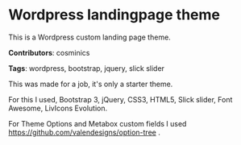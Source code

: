 # Wordpress landingpage theme
This is a Wordpress custom landing page theme.

<strong>Contributors</strong>: cosminics

<strong>Tags</strong>: wordpress, bootstrap, jquery, slick slider

This was made for a job, it's only a starter theme.


For this I used, Bootstrap 3, jQuery, CSS3, HTML5, Slick slider, Font Awesome, LivIcons Evolution.

For Theme Options and Metabox custom fields I used https://github.com/valendesigns/option-tree .
